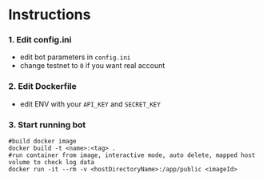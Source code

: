 # Instructions

### 1. Edit config.ini

- edit bot parameters in `config.ini`
- change testnet to `0` if you want real account

### 2. Edit Dockerfile

- edit ENV with your `API_KEY` and `SECRET_KEY`

### 3. Start running bot
```shell
#build docker image
docker build -t <name>:<tag> .
#run container from image, interactive mode, auto delete, mapped host volume to check log data
docker run -it --rm -v <hostDirectoryName>:/app/public <imageId>
```
